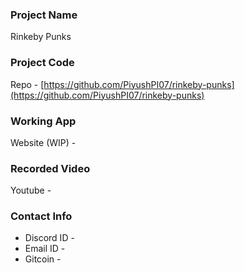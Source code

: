 ### Project Name
Rinkeby Punks

### Project Code
Repo - [https://github.com/PiyushPI07/rinkeby-punks](https://github.com/PiyushPI07/rinkeby-punks)

### Working App
Website (WIP) - []()

### Recorded Video
Youtube - []()

### Contact Info
- Discord ID -
- Email ID - [](mailto:)
- Gitcoin - []()